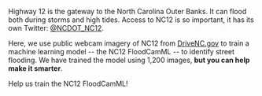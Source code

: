 Highway 12 is the gateway to the North Carolina Outer Banks. It can flood both during storms and high tides. Access 
to NC12 is so important, it has its own Twitter: [@NCDOT_NC12](https://twitter.com/NCDOT_NC12). 

Here, we use public webcam imagery of NC12 from [DriveNC.gov](https://drivenc.gov) to train a machine learning model -- 
the NC12 FloodCamML -- to identify street flooding. We have
trained the model using 1,200 images, **but you can help make it smarter**. 

Help us train the NC12 FloodCamML!